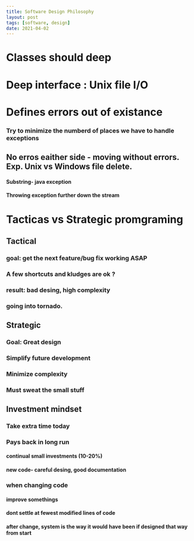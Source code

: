 ```yaml
---
title: Software Design Philosophy
layout: post
tags: [software, design]
date: 2021-04-02
---
```


# Classes should deep
# Deep interface : Unix file I/O
# Defines errors out of existance
###  Try to minimize the numberd of places we have to handle exceptions
## No erros eaither side - moving without errors. Exp. Unix vs Windows file delete.
#### Substring- java exception
#### Throwing exception further down the stream
# Tacticas vs Strategic promgraming
## Tactical
### goal: get the next feature/bug fix working ASAP
### A few shortcuts and kludges are ok ?
### result: bad desing, high complexity
### going into tornado.
## Strategic
### Goal: Great design
### Simplify future development
### Minimize complexity
### Must sweat the small stuff
## Investment mindset
### Take extra time today
### Pays back in long run
#### continual small investments (10-20%)
#### new code- careful desing, good documentation
### when changing code
#### improve somethings
#### dont settle at fewest modified lines of code
#### after change, system is the way it would have been if designed that way from start
